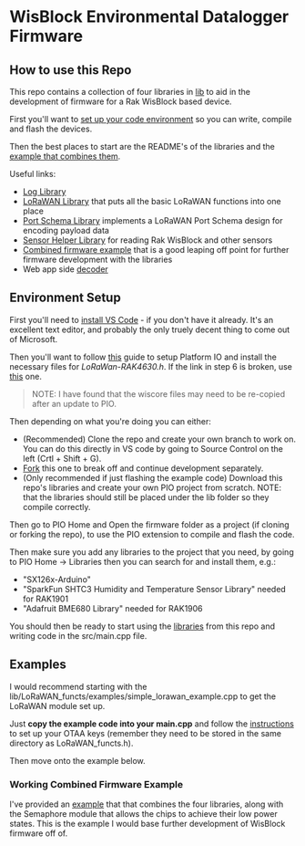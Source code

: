 # WisBlock Environmental Datalogger Firmware

## How to use this Repo

This repo contains a collection of four libraries in [lib](./lib) to aid in the development of firmware for a Rak WisBlock based device.

First you'll want to [set up your code environment](#environment-setup) so you can write, compile and flash the devices.

Then the best places to start are the README's of the libraries and the [example that combines them](#working-combined-example/).

Useful links:

- [Log Library](./lib/Logging/)
- [LoRaWAN Library](./lib/LoRaWAN_functs/) that puts all the basic LoRaWAN functions into one place
- [Port Schema Library](./lib/PortSchema) implements a LoRaWAN Port Schema design for encoding payload data
- [Sensor Helper Library](./lib/SensorHelper/) for reading Rak WisBlock and other sensors
- [Combined firmware example](./examples/Combined_lib_example/) that is a good leaping off point for further firmware development with the libraries
- Web app side [decoder](../Ubidots/PayloadDecoder/)

## Environment Setup

First you'll need to [install VS Code](https://code.visualstudio.com/Download) - if you don't have it already. It's an excellent text editor, and probably the only truely decent thing to come out of Microsoft.

Then you'll want to follow [this](https://docs.rakwireless.com/Knowledge-Hub/Learn/Board-Support-Package-Installation-in-PlatformIO/) guide to setup Platform IO and install the necessary files for _LoRaWan-RAK4630.h_. If the link in step 6 is broken, use [this](https://github.com/RAKWireless/WisBlock) one.

> NOTE: I have found that the wiscore files may need to be re-copied after an update to PIO.

Then depending on what you're doing you can either:

- (Recommended) Clone the repo and create your own branch to work on. You can do this directly in VS code by going to Source Control on the left (Crtl + Shift + G).
- [Fork](https://docs.github.com/en/get-started/quickstart/fork-a-repo) this one to break off and continue development separately.
- (Only recommended if just flashing the example code) Download this repo's libraries and create your own PIO project from scratch. NOTE: that the libraries should still be placed under the lib folder so they compile correctly.

Then go to PIO Home and Open the firmware folder as a project (if cloning or forking the repo), to use the PIO extension to compile and flash the code.

Then make sure you add any libraries to the project that you need, by going to PIO Home -> Libraries then you can search for and install them, e.g.:

- "SX126x-Arduino"
- "SparkFun SHTC3 Humidity and Temperature Sensor Library" needed for RAK1901
- "Adafruit BME680 Library" needed for RAK1906

You should then be ready to start using the [libraries](./lib/) from this repo and writing code in the src/main.cpp file.

## Examples

I would recommend starting with the lib/LoRaWAN_functs/examples/simple_lorawan_example.cpp to get the LoRaWAN module set up.

Just **copy the example code into your main.cpp** and follow the [instructions](./lib/LoRaWAN_functs/#otaa-keys) to set up your OTAA keys (remember they need to be stored in the same directory as LoRaWAN_functs.h).

Then move onto the example below.

### Working Combined Firmware Example

I've provided an [example](./examples/Combined_lib_example/) that that combines the four libraries, along with the Semaphore module that allows the chips to achieve their low power states. This is the example I would base further development of WisBlock firmware off of.
